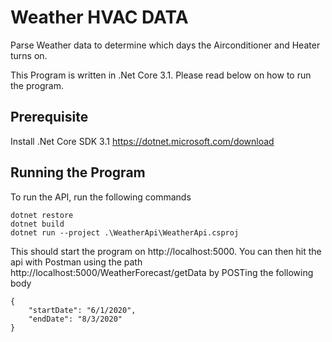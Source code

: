 # Weather HVAC DATA
Parse Weather data to determine which days the Airconditioner and Heater turns on.

This Program is written in .Net Core 3.1. Please read below on how to run the program.

## Prerequisite
Install .Net Core SDK 3.1 https://dotnet.microsoft.com/download

## Running the Program
To run the API, run the following commands 


```
dotnet restore
dotnet build
dotnet run --project .\WeatherApi\WeatherApi.csproj
```

This should start the program on http://localhost:5000. You can then hit the api with Postman using the path http://localhost:5000/WeatherForecast/getData by POSTing the following body
```
{
    "startDate": "6/1/2020",
    "endDate": "8/3/2020"
}
```